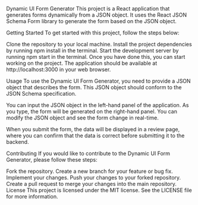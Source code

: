 Dynamic UI Form Generator
This project is a React application that generates forms dynamically from a JSON object. It uses the React JSON Schema Form library to generate the form based on the JSON object.

Getting Started
To get started with this project, follow the steps below:

Clone the repository to your local machine.
Install the project dependencies by running npm install in the terminal.
Start the development server by running npm start in the terminal.
Once you have done this, you can start working on the project. The application should be available at http://localhost:3000 in your web browser.

Usage
To use the Dynamic UI Form Generator, you need to provide a JSON object that describes the form. This JSON object should conform to the JSON Schema specification.

You can input the JSON object in the left-hand panel of the application. As you type, the form will be generated on the right-hand panel. You can modify the JSON object and see the form change in real-time.

When you submit the form, the data will be displayed in a review page, where you can confirm that the data is correct before submitting it to the backend.

Contributing
If you would like to contribute to the Dynamic UI Form Generator, please follow these steps:

Fork the repository.
Create a new branch for your feature or bug fix.
Implement your changes.
Push your changes to your forked repository.
Create a pull request to merge your changes into the main repository.
License
This project is licensed under the MIT license. See the LICENSE file for more information.
